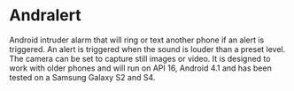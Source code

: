 # Andralert
Android intruder alarm that will ring or text another phone if an alert is triggered.
An alert is triggered when the sound is louder than a preset level.
The camera can be set to capture still images or video.
It is designed to work with older phones and will run on API 16, Android 4.1 and has been tested on a Samsung Galaxy S2 and S4.


